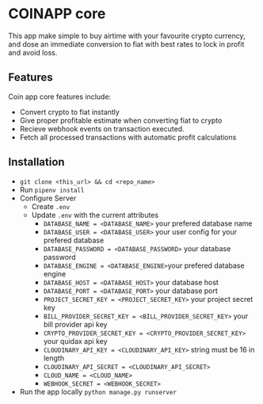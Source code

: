 # COINAPP core

This app make simple to buy airtime with your favourite crypto currency, and dose an immediate conversion to fiat with best rates to lock in profit and avoid loss.

## Features

Coin app core features include:

- Convert crypto to fiat instantly
- Give proper profitable estimate when converting fiat to crypto
- Recieve webhook events on transaction executed.
- Fetch all processed transactions with automatic profit calculations

## Installation

- `git clone <this_url> && cd <repo_name>`
- Run `pipenv install`
- Configure Server
    - Create `.env`
    - Update `.env` with the current attributes
        - `DATABASE_NAME = <DATABASE_NAME>` your prefered database name
        - `DATABASE_USER = <DATABASE_USER>` your user config for your prefered database
        - `DATABASE_PASSWORD = <DATABASE_PASSWORD>` your database password
        - `DATABASE_ENGINE = <DATABASE_ENGINE>`your prefered database engine
        - `DATABASE_HOST = <DATABASE_HOST>` your database host
        - `DATABASE_PORT = <DATABASE_PORT>` your database port
        - `PROJECT_SECRET_KEY = <PROJECT_SECRET_KEY>` your project secret key
        - `BILL_PROVIDER_SECRET_KEY = <BILL_PROVIDER_SECRET_KEY>` your bill provider api key
        - `CRYPTO_PROVIDER_SECRET_KEY = <CRYPTO_PROVIDER_SECRET_KEY>` your quidax api key
        - `CLOUDINARY_API_KEY = <CLOUDINARY_API_KEY>` string must be 16 in length
        - `CLOUDINARY_API_SECRET = <CLOUDINARY_API_SECRET>`
        - `CLOUD_NAME = <CLOUD_NAME>`
        - `WEBHOOK_SECRET = <WEBHOOK_SECRET>`
- Run the app locally `python manage.py runserver`